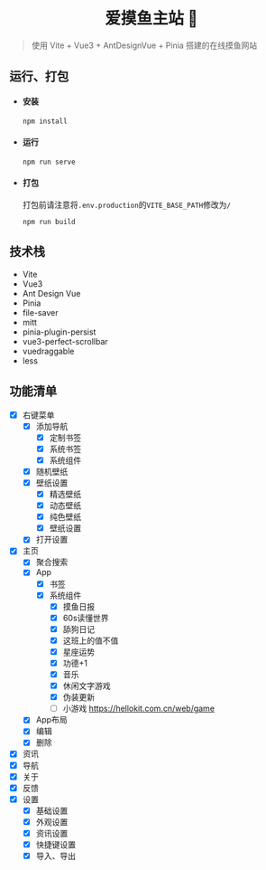 <h1 align="center">爱摸鱼主站 👋</h1>


> 使用 Vite + Vue3 + AntDesignVue + Pinia 搭建的在线摸鱼网站

## 运行、打包

- #### 安装

  ```
  npm install
  ```

- #### 运行

  ```
  npm run serve
  ```

- #### 打包

  打包前请注意将`.env.production`的`VITE_BASE_PATH`修改为`/`

  ```
  npm run build
  ```

## 技术栈

- Vite
- Vue3
- Ant Design Vue
- Pinia
- file-saver
- mitt
- pinia-plugin-persist
- vue3-perfect-scrollbar
- vuedraggable
- less

## 功能清单

- [x] 右键菜单
  - [x] 添加导航
    - [x] 定制书签
    - [x] 系统书签
    - [x] 系统组件
  - [x] 随机壁纸
  - [x] 壁纸设置
    - [x] 精选壁纸
    - [x] 动态壁纸
    - [x] 纯色壁纸
    - [x] 壁纸设置
  - [x] 打开设置
- [x] 主页
  - [x] 聚合搜索
  - [x] App
    - [x] 书签
    - [x] 系统组件
      - [x] 摸鱼日报
      - [x] 60s读懂世界
      - [x] 舔狗日记
      - [x] 这班上的值不值
      - [x] 星座运势
      - [x] 功德+1
      - [x] 音乐
      - [x] 休闲文字游戏
      - [x] 伪装更新
      - [ ] 小游戏 https://hellokit.com.cn/web/game
  - [x] App布局
  - [x] 编辑
  - [x] 删除
- [x] 资讯
- [x] 导航
- [x] 关于
- [x] 反馈
- [x] 设置
  - [x] 基础设置
  - [x] 外观设置
  - [x] 资讯设置
  - [x] 快捷键设置
  - [x] 导入、导出

